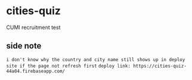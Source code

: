 # cities-quiz
CUMI recruitment test


## side note
`i don't know why the country and city name still shows up in deploy site if the page not refresh first`
`deploy link: https://cities-quiz-44a04.firebaseapp.com/`
